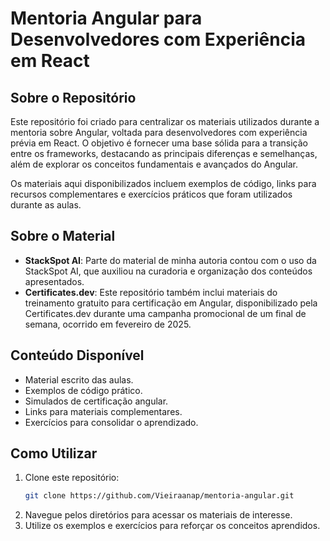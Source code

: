 # **Mentoria Angular para Desenvolvedores com Experiência em React**

## **Sobre o Repositório**
Este repositório foi criado para centralizar os materiais utilizados durante a mentoria sobre Angular, voltada para desenvolvedores com experiência prévia em React. O objetivo é fornecer uma base sólida para a transição entre os frameworks, destacando as principais diferenças e semelhanças, além de explorar os conceitos fundamentais e avançados do Angular.

Os materiais aqui disponibilizados incluem exemplos de código, links para recursos complementares e exercícios práticos que foram utilizados durante as aulas.

## **Sobre o Material**
- **StackSpot AI**: Parte do material de minha autoria contou com o uso da StackSpot AI, que auxiliou na curadoria e organização dos conteúdos apresentados.
- **Certificates.dev**: Este repositório também inclui materiais do treinamento gratuito para certificação em Angular, disponibilizado pela Certificates.dev durante uma campanha promocional de um final de semana, ocorrido em fevereiro de 2025.

## **Conteúdo Disponível**
- Material escrito das aulas.
- Exemplos de código prático.
- Simulados de certificação angular.
- Links para materiais complementares.
- Exercícios para consolidar o aprendizado.

## **Como Utilizar**
1. Clone este repositório:
   ```bash
   git clone https://github.com/Vieiraanap/mentoria-angular.git
   ```
2. Navegue pelos diretórios para acessar os materiais de interesse.
3. Utilize os exemplos e exercícios para reforçar os conceitos aprendidos.
